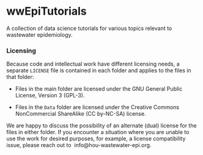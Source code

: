 # wwEpiTutorials

A collection of data science tutorials for various topics relevant to wastewater epidemiology.

### Licensing

Because code and intellectual work have different licensing needs, a separate `LICENSE` file is contained in each folder and applies to the files in that folder:

-   Files in the main folder are licensed under the GNU General Public License, Version 3 (GPL-3).

-   Files in the `Data` folder are licensed under the Creative Commons NonCommercial ShareAlike (CC by-NC-SA) license.

We are happy to discuss the possibility of an alternate (dual) license for the files in either folder. If you encounter a situation where you are unable to use the work for desired purposes, for example, a license compatibility issue, please reach out to  info\@hou-wastewater-epi.org.
